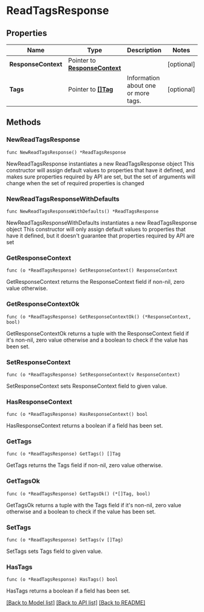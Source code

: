 # ReadTagsResponse

## Properties

Name | Type | Description | Notes
------------ | ------------- | ------------- | -------------
**ResponseContext** | Pointer to [**ResponseContext**](ResponseContext.md) |  | [optional] 
**Tags** | Pointer to [**[]Tag**](Tag.md) | Information about one or more tags. | [optional] 

## Methods

### NewReadTagsResponse

`func NewReadTagsResponse() *ReadTagsResponse`

NewReadTagsResponse instantiates a new ReadTagsResponse object
This constructor will assign default values to properties that have it defined,
and makes sure properties required by API are set, but the set of arguments
will change when the set of required properties is changed

### NewReadTagsResponseWithDefaults

`func NewReadTagsResponseWithDefaults() *ReadTagsResponse`

NewReadTagsResponseWithDefaults instantiates a new ReadTagsResponse object
This constructor will only assign default values to properties that have it defined,
but it doesn't guarantee that properties required by API are set

### GetResponseContext

`func (o *ReadTagsResponse) GetResponseContext() ResponseContext`

GetResponseContext returns the ResponseContext field if non-nil, zero value otherwise.

### GetResponseContextOk

`func (o *ReadTagsResponse) GetResponseContextOk() (*ResponseContext, bool)`

GetResponseContextOk returns a tuple with the ResponseContext field if it's non-nil, zero value otherwise
and a boolean to check if the value has been set.

### SetResponseContext

`func (o *ReadTagsResponse) SetResponseContext(v ResponseContext)`

SetResponseContext sets ResponseContext field to given value.

### HasResponseContext

`func (o *ReadTagsResponse) HasResponseContext() bool`

HasResponseContext returns a boolean if a field has been set.

### GetTags

`func (o *ReadTagsResponse) GetTags() []Tag`

GetTags returns the Tags field if non-nil, zero value otherwise.

### GetTagsOk

`func (o *ReadTagsResponse) GetTagsOk() (*[]Tag, bool)`

GetTagsOk returns a tuple with the Tags field if it's non-nil, zero value otherwise
and a boolean to check if the value has been set.

### SetTags

`func (o *ReadTagsResponse) SetTags(v []Tag)`

SetTags sets Tags field to given value.

### HasTags

`func (o *ReadTagsResponse) HasTags() bool`

HasTags returns a boolean if a field has been set.


[[Back to Model list]](../README.md#documentation-for-models) [[Back to API list]](../README.md#documentation-for-api-endpoints) [[Back to README]](../README.md)


